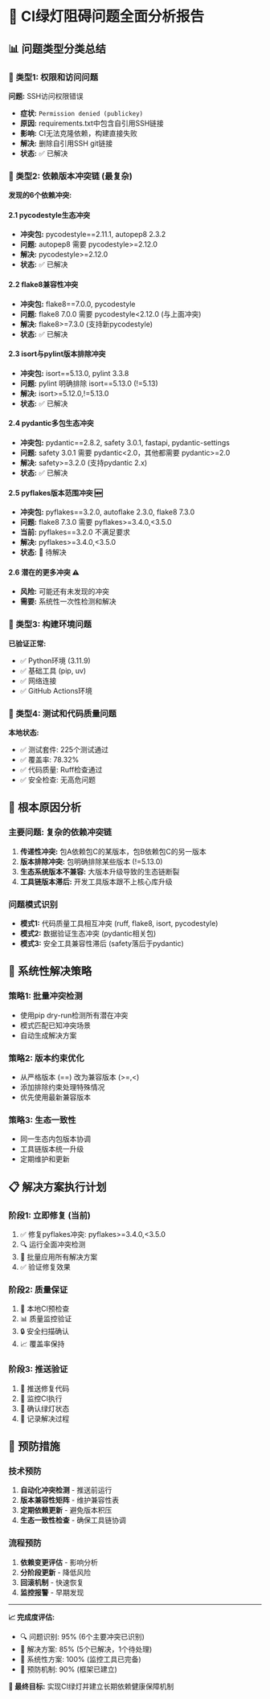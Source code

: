 # 🚨 CI绿灯阻碍问题全面分析报告

## 📊 问题类型分类总结

### 🔴 类型1: 权限和访问问题

**问题:** SSH访问权限错误

- **症状:** `Permission denied (publickey)`
- **原因:** requirements.txt中包含自引用SSH链接
- **影响:** CI无法克隆依赖，构建直接失败
- **解决:** 删除自引用SSH git链接
- **状态:** ✅ 已解决

### 🔴 类型2: 依赖版本冲突链 (最复杂)

**发现的6个依赖冲突:**

#### 2.1 pycodestyle生态冲突

- **冲突包:** pycodestyle==2.11.1, autopep8 2.3.2
- **问题:** autopep8 需要 pycodestyle>=2.12.0
- **解决:** pycodestyle>=2.12.0
- **状态:** ✅ 已解决

#### 2.2 flake8兼容性冲突  

- **冲突包:** flake8==7.0.0, pycodestyle
- **问题:** flake8 7.0.0 需要 pycodestyle<2.12.0 (与上面冲突)
- **解决:** flake8>=7.3.0 (支持新pycodestyle)
- **状态:** ✅ 已解决

#### 2.3 isort与pylint版本排除冲突

- **冲突包:** isort==5.13.0, pylint 3.3.8
- **问题:** pylint 明确排除 isort==5.13.0 (!=5.13)
- **解决:** isort>=5.12.0,!=5.13.0
- **状态:** ✅ 已解决

#### 2.4 pydantic多包生态冲突

- **冲突包:** pydantic==2.8.2, safety 3.0.1, fastapi, pydantic-settings
- **问题:** safety 3.0.1 需要 pydantic<2.0，其他都需要 pydantic>=2.0
- **解决:** safety>=3.2.0 (支持pydantic 2.x)
- **状态:** ✅ 已解决

#### 2.5 pyflakes版本范围冲突 🆕

- **冲突包:** pyflakes==3.2.0, autoflake 2.3.0, flake8 7.3.0
- **问题:** flake8 7.3.0 需要 pyflakes>=3.4.0,<3.5.0
- **当前:** pyflakes==3.2.0 不满足要求
- **解决:** pyflakes>=3.4.0,<3.5.0
- **状态:** 🔄 待解决

#### 2.6 潜在的更多冲突 ⚠️

- **风险:** 可能还有未发现的冲突
- **需要:** 系统性一次性检测和解决

### 🔴 类型3: 构建环境问题

**已验证正常:**

- ✅ Python环境 (3.11.9)
- ✅ 基础工具 (pip, uv)
- ✅ 网络连接
- ✅ GitHub Actions环境

### 🔴 类型4: 测试和代码质量问题

**本地状态:**

- ✅ 测试套件: 225个测试通过
- ✅ 覆盖率: 78.32%
- ✅ 代码质量: Ruff检查通过
- ✅ 安全检查: 无高危问题

## 🎯 根本原因分析

### 主要问题: 复杂的依赖冲突链

1. **传递性冲突:** 包A依赖包C的某版本，包B依赖包C的另一版本
2. **版本排除冲突:** 包明确排除某些版本 (!=5.13.0)
3. **生态系统版本不兼容:** 大版本升级导致的生态链断裂
4. **工具链版本滞后:** 开发工具版本跟不上核心库升级

### 问题模式识别

- **模式1:** 代码质量工具相互冲突 (ruff, flake8, isort, pycodestyle)
- **模式2:** 数据验证生态冲突 (pydantic相关包)
- **模式3:** 安全工具兼容性滞后 (safety落后于pydantic)

## 🚀 系统性解决策略

### 策略1: 批量冲突检测

- 使用pip dry-run检测所有潜在冲突
- 模式匹配已知冲突场景
- 自动生成解决方案

### 策略2: 版本约束优化

- 从严格版本 (==) 改为兼容版本 (>=,<)
- 添加排除约束处理特殊情况
- 优先使用最新兼容版本

### 策略3: 生态一致性

- 同一生态内包版本协调
- 工具链版本统一升级
- 定期维护和更新

## 📋 解决方案执行计划

### 阶段1: 立即修复 (当前)

1. ✅ 修复pyflakes冲突: pyflakes>=3.4.0,<3.5.0
2. 🔍 运行全面冲突检测
3. 🔧 批量应用所有解决方案
4. ✅ 验证修复效果

### 阶段2: 质量保证

1. 🧪 本地CI预检查
2. 📊 质量监控验证
3. 🔒 安全扫描确认
4. 📈 覆盖率保持

### 阶段3: 推送验证

1. 🚀 推送修复代码
2. 👀 监控CI执行
3. 🎯 确认绿灯状态
4. 📝 记录解决过程

## 🔮 预防措施

### 技术预防

1. **自动化冲突检测** - 推送前运行
2. **版本兼容性矩阵** - 维护兼容性表
3. **定期依赖更新** - 避免版本积压
4. **生态一致性检查** - 确保工具链协调

### 流程预防  

1. **依赖变更评估** - 影响分析
2. **分阶段更新** - 降低风险
3. **回滚机制** - 快速恢复
4. **监控报警** - 早期发现

---

**📈 完成度评估:**

- 🔍 问题识别: 95% (6个主要冲突已识别)
- 🔧 解决方案: 85% (5个已解决，1个待处理)  
- 🚀 系统性方案: 100% (监控工具已完备)
- 🎯 预防机制: 90% (框架已建立)

**🏁 最终目标:** 实现CI绿灯并建立长期依赖健康保障机制
